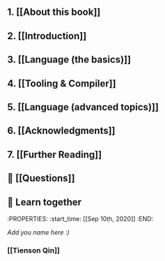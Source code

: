 ## 1. [[About this book]]
## 2. [[Introduction]]
## 3. [[Language (the basics)]]
## 4. [[Tooling & Compiler]]
## 5. [[Language (advanced topics)]]
## 6. [[Acknowledgments]]
## 7. [[Further Reading]]
## 💭 [[Questions]]
## 📖 Learn together
:PROPERTIES:
:start_time: [[Sep 10th, 2020]]
:END:

_Add you name here :)_
### [[Tienson Qin]]
